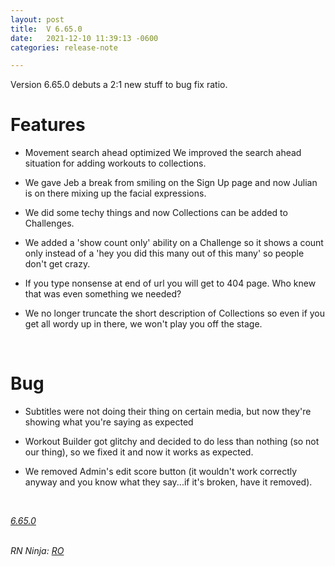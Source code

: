 ```yaml
---
layout: post
title:  V 6.65.0
date:   2021-12-10 11:39:13 -0600
categories: release-note

---
```

Version 6.65.0 debuts a 2:1 new stuff to bug fix ratio.

# Features
- Movement search ahead optimized We improved the search ahead situation for adding workouts to collections.

- We gave Jeb a break from smiling on the Sign Up page and now Julian is on there mixing up the facial expressions.

- We did some techy things and now Collections can be added to Challenges.

- We added a 'show count only' ability on a Challenge so it shows a count only instead of a 'hey you did this many out of this many' so people don't get crazy.

- If you type nonsense at end of url you will get to 404 page. Who knew that was even something we needed?

- We no longer truncate the short description of Collections so even if you get all wordy up in there, we won't play you off the stage.

<br/>

# Bug
- Subtitles were not doing their thing on certain media, but now they're showing what you're saying as expected

- Workout Builder got glitchy and decided to do less than nothing (so not our thing), so we fixed it and now it works as expected.

- We removed Admin's edit score button (it wouldn't work correctly anyway and you know what they say...if it's broken, have it removed).


<br/>


*[6.65.0 ](https://github.com/streetparking/my-streetparking/releases/tag/v6.65.0)*
<br/>
<br/>

_RN Ninja: [RO](https://github.com/robyanna)_
 
 
 